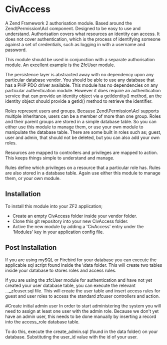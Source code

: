 # CivAccess

A Zend Framework 2 authorisation module. Based around the Zend\Permission\Acl component. Designed to be easy to use and
understand. Authorisation covers what resources an identity can access. It does not cover authentication, which is the process
of identifying someone against a set of credentials, such as logging in with a username and password.

This module should be used in conjunction with a separate authorisation module. An excellent example is the ZfcUser module. 

The persistence layer is abstracted away with no dependency upon any particular database vendor. You should be able to use any
database that has a PHP PDO driver available. This module has no dependencies on any particular authentication module. However
it does require an authentication service that can provide an identity object via a getIdentity() method, an the identity object
should provide a getId() method to retrieve the identifier.

Roles represent users and groups. Because Zend\Permission\Acl supports multiple inheritance, users can be a member of more than
one group. Roles and their parent groups are stored in a simple database table. So you can either use this module to manage them,
or use your own module to manipulate the database table. There are some built in roles such as; guest, user and admin, that should
not be deleted, but you can also add your own roles.

Resources are mapped to controllers and privileges are mapped to action. This keeps things simple to understand and manage.

Rules define which privileges on a resource that a particular role has. Rules are also stored in a database table. Again use
either this module to manage them, or your own module.


## Installation

To install this module into your ZF2 application;

- Create an empty CivAccess folder inside your vendor folder.
- Clone this git repository into your new CivAccess folder.
- Active the new module by adding a 'CivAccess' entry under the 'Modules' key in your application config file.

## Post Installation

If you are using mySQL or Firebird for your database you can execute the applicable sql script found inside the \data folder.
This will create two tables inside your database to stores roles and access rules.

If you are using the zfcUser module for authentication and have not yet created your user database table, you can execute the
relevant ..._zfcuser.sql file. This will create the user table and insert access rules for guest and user roles to access the
standard zfcuser controllers and action.

#Create initial admin user
In order to start administering the system you will need to assign at least one user with the admin role. Because we don't yet
have an admin user, this needs to be done manually by inserting a record into the access_role database table.

To do this, execute the create_admin.sql (found in the data folder) on your database. Substituting the user_id value with the
id of your user.    
 